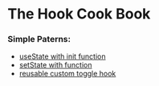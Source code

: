# The Hook Cook Book

### Simple Paterns:

- [useState with init function](https://codesandbox.io/s/92jlp74wzp)
- [setState with function](https://codesandbox.io/s/n9rjy046m0)
- [reusable custom toggle hook](https://codesandbox.io/s/1q0ov7ron3)

